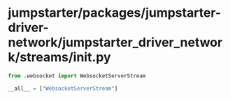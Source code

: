 # jumpstarter/packages/jumpstarter-driver-network/jumpstarter_driver_network/streams/__init__.py

```python
from .websocket import WebsocketServerStream

__all__ = ["WebsocketServerStream"]

```